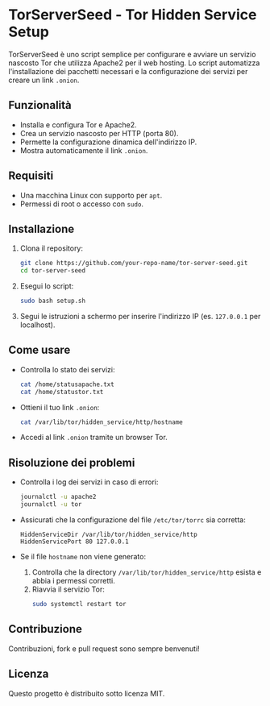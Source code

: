 # TorServerSeed - Tor Hidden Service Setup

TorServerSeed è uno script semplice per configurare e avviare un servizio nascosto Tor che utilizza Apache2 per il web hosting. Lo script automatizza l'installazione dei pacchetti necessari e la configurazione dei servizi per creare un link `.onion`.

## Funzionalità
- Installa e configura Tor e Apache2.
- Crea un servizio nascosto per HTTP (porta 80).
- Permette la configurazione dinamica dell'indirizzo IP.
- Mostra automaticamente il link `.onion`.

## Requisiti
- Una macchina Linux con supporto per `apt`.
- Permessi di root o accesso con `sudo`.

## Installazione

1. Clona il repository:
   ```bash
   git clone https://github.com/your-repo-name/tor-server-seed.git
   cd tor-server-seed
   ```

2. Esegui lo script:
   ```bash
   sudo bash setup.sh
   ```

3. Segui le istruzioni a schermo per inserire l'indirizzo IP (es. `127.0.0.1` per localhost).

## Come usare

- Controlla lo stato dei servizi:
  ```bash
  cat /home/statusapache.txt
  cat /home/statustor.txt
  ```

- Ottieni il tuo link `.onion`:
  ```bash
  cat /var/lib/tor/hidden_service/http/hostname
  ```

- Accedi al link `.onion` tramite un browser Tor.

## Risoluzione dei problemi

- Controlla i log dei servizi in caso di errori:
  ```bash
  journalctl -u apache2
  journalctl -u tor
  ```

- Assicurati che la configurazione del file `/etc/tor/torrc` sia corretta:
  ```text
  HiddenServiceDir /var/lib/tor/hidden_service/http
  HiddenServicePort 80 127.0.0.1
  ```

- Se il file `hostname` non viene generato:
  1. Controlla che la directory `/var/lib/tor/hidden_service/http` esista e abbia i permessi corretti.
  2. Riavvia il servizio Tor:
     ```bash
     sudo systemctl restart tor
     ```

## Contribuzione
Contribuzioni, fork e pull request sono sempre benvenuti!

## Licenza
Questo progetto è distribuito sotto licenza MIT.

